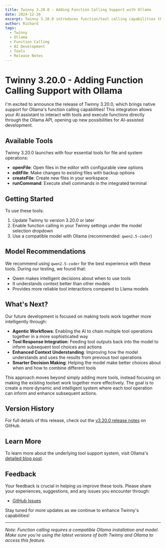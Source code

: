 ```yaml
---
title: Twinny 3.20.0 - Adding Function Calling Support with Ollama
date: 2024-12-16
excerpt: Twinny 3.20.0 introduces function/tool calling capabilities through Ollama, enabling more powerful AI-assisted development workflows with direct integration of Ollama's tool calling features.
author: Richard
tags:
  - Twinny
  - Ollama
  - Function Calling
  - AI Development
  - Tools
  - Release Notes
---
```


# Twinny 3.20.0 - Adding Function Calling Support with Ollama

I'm excited to announce the release of Twinny 3.20.0, which brings native support for Ollama's function calling capabilities! This integration allows your AI assistant to interact with tools and execute functions directly through the Ollama API, opening up new possibilities for AI-assisted development.

## Available Tools

Twinny 3.20.0 launches with four essential tools for file and system operations:

- **openFile**: Open files in the editor with configurable view options
- **editFile**: Make changes to existing files with backup options
- **createFile**: Create new files in your workspace
- **runCommand**: Execute shell commands in the integrated terminal

## Getting Started

To use these tools:

1. Update Twinny to version 3.20.0 or later
2. Enable function calling in your Twinny settings under the model selection dropdown
3. Use a compatible model with Ollama (recommended: `qwen2.5-coder`)

## Model Recommendations

We recommend using `qwen2.5-coder` for the best experience with these tools. During our testing, we found that:
- Qwen makes intelligent decisions about when to use tools
- It understands context better than other models
- Provides more reliable tool interactions compared to Llama models

## What's Next?

Our future development is focused on making tools work together more intelligently through:

- **Agentic Workflows**: Enabling the AI to chain multiple tool operations together in a more sophisticated way
- **Tool Response Integration**: Feeding tool outputs back into the model to inform subsequent tool choices and actions
- **Enhanced Context Understanding**: Improving how the model understands and uses the results from previous tool operations
- **Smarter Decision Making**: Helping the model make better choices about when and how to combine different tools

This approach moves beyond simply adding more tools, instead focusing on making the existing toolset work together more effectively. The goal is to create a more dynamic and intelligent system where each tool operation can inform and enhance subsequent actions.

## Version History

For full details of this release, check out the [v3.20.0 release notes](https://github.com/twinnydotdev/twinny/releases/tag/v3.20.0) on GitHub.

## Learn More

To learn more about the underlying tool support system, visit Ollama's [detailed blog post](https://ollama.com/blog/tool-support).

## Feedback

Your feedback is crucial in helping us improve these tools. Please share your experiences, suggestions, and any issues you encounter through:

- [GitHub Issues](https://github.com/twinnydotdev/twinny/issues)

Stay tuned for more updates as we continue to enhance Twinny's capabilities!

---

*Note: Function calling requires a compatible Ollama installation and model. Make sure you're using the latest versions of both Twinny and Ollama to access this feature.*
